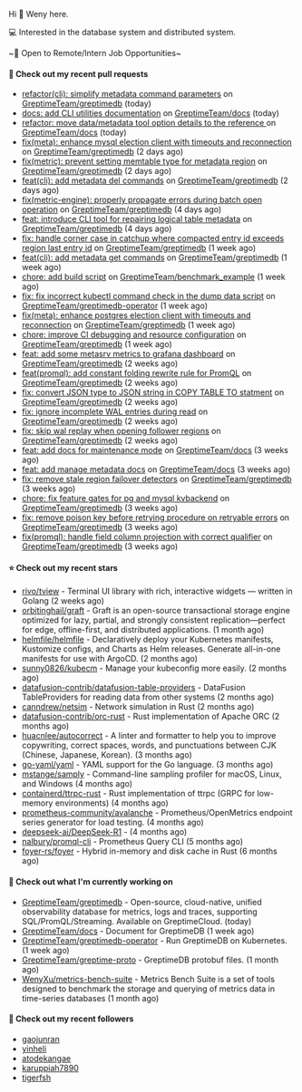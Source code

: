 Hi 👋 Weny here.

💻 Interested in the database system and distributed system.

~🍺 Open to Remote/Intern Job Opportunities~

#### 🔨 Check out my recent pull requests

- [refactor(cli): simplify metadata command parameters](https://github.com/GreptimeTeam/greptimedb/pull/6364) on [GreptimeTeam/greptimedb](https://github.com/GreptimeTeam/greptimedb) (today)
- [docs: add CLI utilities documentation](https://github.com/GreptimeTeam/docs/pull/1854) on [GreptimeTeam/docs](https://github.com/GreptimeTeam/docs) (today)
- [refactor: move data/metadata tool option details to the reference ](https://github.com/GreptimeTeam/docs/pull/1853) on [GreptimeTeam/docs](https://github.com/GreptimeTeam/docs) (today)
- [fix(meta): enhance mysql election client with timeouts and reconnection](https://github.com/GreptimeTeam/greptimedb/pull/6341) on [GreptimeTeam/greptimedb](https://github.com/GreptimeTeam/greptimedb) (2 days ago)
- [fix(metric): prevent setting memtable type for metadata region](https://github.com/GreptimeTeam/greptimedb/pull/6340) on [GreptimeTeam/greptimedb](https://github.com/GreptimeTeam/greptimedb) (2 days ago)
- [feat(cli): add metadata del commands](https://github.com/GreptimeTeam/greptimedb/pull/6339) on [GreptimeTeam/greptimedb](https://github.com/GreptimeTeam/greptimedb) (2 days ago)
- [fix(metric-engine): properly propagate errors during batch open operation](https://github.com/GreptimeTeam/greptimedb/pull/6325) on [GreptimeTeam/greptimedb](https://github.com/GreptimeTeam/greptimedb) (4 days ago)
- [feat: introduce CLI tool for repairing logical table metadata](https://github.com/GreptimeTeam/greptimedb/pull/6322) on [GreptimeTeam/greptimedb](https://github.com/GreptimeTeam/greptimedb) (4 days ago)
- [fix: handle corner case in catchup where compacted entry id exceeds region last entry id](https://github.com/GreptimeTeam/greptimedb/pull/6312) on [GreptimeTeam/greptimedb](https://github.com/GreptimeTeam/greptimedb) (1 week ago)
- [feat(cli): add metadata get commands](https://github.com/GreptimeTeam/greptimedb/pull/6299) on [GreptimeTeam/greptimedb](https://github.com/GreptimeTeam/greptimedb) (1 week ago)
- [chore: add build script](https://github.com/GreptimeTeam/benchmark_example/pull/3) on [GreptimeTeam/benchmark_example](https://github.com/GreptimeTeam/benchmark_example) (1 week ago)
- [fix: fix incorrect kubectl command check in the dump data script](https://github.com/GreptimeTeam/greptimedb-operator/pull/288) on [GreptimeTeam/greptimedb-operator](https://github.com/GreptimeTeam/greptimedb-operator) (1 week ago)
- [fix(meta): enhance postgres election client with timeouts and reconnection](https://github.com/GreptimeTeam/greptimedb/pull/6276) on [GreptimeTeam/greptimedb](https://github.com/GreptimeTeam/greptimedb) (1 week ago)
- [chore: improve CI debugging and resource configuration](https://github.com/GreptimeTeam/greptimedb/pull/6274) on [GreptimeTeam/greptimedb](https://github.com/GreptimeTeam/greptimedb) (1 week ago)
- [feat: add some metasrv metrics to grafana dashboard](https://github.com/GreptimeTeam/greptimedb/pull/6264) on [GreptimeTeam/greptimedb](https://github.com/GreptimeTeam/greptimedb) (2 weeks ago)
- [feat(promql): add constant folding rewrite rule for PromQL](https://github.com/GreptimeTeam/greptimedb/pull/6260) on [GreptimeTeam/greptimedb](https://github.com/GreptimeTeam/greptimedb) (2 weeks ago)
- [fix: convert JSON type to JSON string in COPY TABLE TO statment](https://github.com/GreptimeTeam/greptimedb/pull/6255) on [GreptimeTeam/greptimedb](https://github.com/GreptimeTeam/greptimedb) (2 weeks ago)
- [fix: ignore incomplete WAL entries during read](https://github.com/GreptimeTeam/greptimedb/pull/6251) on [GreptimeTeam/greptimedb](https://github.com/GreptimeTeam/greptimedb) (2 weeks ago)
- [fix: skip wal replay when opening follower regions](https://github.com/GreptimeTeam/greptimedb/pull/6234) on [GreptimeTeam/greptimedb](https://github.com/GreptimeTeam/greptimedb) (2 weeks ago)
- [feat: add docs for maintenance mode](https://github.com/GreptimeTeam/docs/pull/1800) on [GreptimeTeam/docs](https://github.com/GreptimeTeam/docs) (3 weeks ago)
- [feat: add manage metadata docs](https://github.com/GreptimeTeam/docs/pull/1799) on [GreptimeTeam/docs](https://github.com/GreptimeTeam/docs) (3 weeks ago)
- [fix: remove stale region failover detectors](https://github.com/GreptimeTeam/greptimedb/pull/6221) on [GreptimeTeam/greptimedb](https://github.com/GreptimeTeam/greptimedb) (3 weeks ago)
- [chore: fix feature gates for pg and mysql kvbackend](https://github.com/GreptimeTeam/greptimedb/pull/6211) on [GreptimeTeam/greptimedb](https://github.com/GreptimeTeam/greptimedb) (3 weeks ago)
- [fix: remove poison key before retrying procedure on retryable errors](https://github.com/GreptimeTeam/greptimedb/pull/6189) on [GreptimeTeam/greptimedb](https://github.com/GreptimeTeam/greptimedb) (3 weeks ago)
- [fix(promql): handle field column projection with correct qualifier](https://github.com/GreptimeTeam/greptimedb/pull/6183) on [GreptimeTeam/greptimedb](https://github.com/GreptimeTeam/greptimedb) (3 weeks ago)

#### ⭐ Check out my recent stars

- [rivo/tview](https://github.com/rivo/tview) - Terminal UI library with rich, interactive widgets — written in Golang (2 weeks ago)
- [orbitinghail/graft](https://github.com/orbitinghail/graft) - Graft is an open-source transactional storage engine optimized for lazy, partial, and strongly consistent replication—perfect for edge, offline-first, and distributed applications. (1 month ago)
- [helmfile/helmfile](https://github.com/helmfile/helmfile) - Declaratively deploy your Kubernetes manifests, Kustomize configs, and Charts as Helm releases. Generate all-in-one manifests for use with ArgoCD. (2 months ago)
- [sunny0826/kubecm](https://github.com/sunny0826/kubecm) - Manage your kubeconfig more easily. (2 months ago)
- [datafusion-contrib/datafusion-table-providers](https://github.com/datafusion-contrib/datafusion-table-providers) - DataFusion TableProviders for reading data from other systems (2 months ago)
- [canndrew/netsim](https://github.com/canndrew/netsim) - Network simulation in Rust (2 months ago)
- [datafusion-contrib/orc-rust](https://github.com/datafusion-contrib/orc-rust) - Rust implementation of Apache ORC (2 months ago)
- [huacnlee/autocorrect](https://github.com/huacnlee/autocorrect) - A linter and formatter to help you to improve copywriting, correct spaces, words, and punctuations between CJK (Chinese, Japanese, Korean). (3 months ago)
- [go-yaml/yaml](https://github.com/go-yaml/yaml) - YAML support for the Go language. (3 months ago)
- [mstange/samply](https://github.com/mstange/samply) - Command-line sampling profiler for macOS, Linux, and Windows (4 months ago)
- [containerd/ttrpc-rust](https://github.com/containerd/ttrpc-rust) - Rust implementation of ttrpc (GRPC for low-memory environments) (4 months ago)
- [prometheus-community/avalanche](https://github.com/prometheus-community/avalanche) - Prometheus/OpenMetrics endpoint series generator for load testing. (4 months ago)
- [deepseek-ai/DeepSeek-R1](https://github.com/deepseek-ai/DeepSeek-R1) -  (4 months ago)
- [nalbury/promql-cli](https://github.com/nalbury/promql-cli) - Prometheus Query CLI (5 months ago)
- [foyer-rs/foyer](https://github.com/foyer-rs/foyer) - Hybrid in-memory and disk cache in Rust (6 months ago)

#### 👷 Check out what I'm currently working on

- [GreptimeTeam/greptimedb](https://github.com/GreptimeTeam/greptimedb) - Open-source, cloud-native, unified observability database for metrics, logs and traces, supporting SQL/PromQL/Streaming. Available on GreptimeCloud. (today)
- [GreptimeTeam/docs](https://github.com/GreptimeTeam/docs) - Document for GreptimeDB (1 week ago)
- [GreptimeTeam/greptimedb-operator](https://github.com/GreptimeTeam/greptimedb-operator) - Run GreptimeDB on Kubernetes. (1 week ago)
- [GreptimeTeam/greptime-proto](https://github.com/GreptimeTeam/greptime-proto) - GreptimeDB protobuf files. (1 month ago)
- [WenyXu/metrics-bench-suite](https://github.com/WenyXu/metrics-bench-suite) - Metrics Bench Suite is a set of tools designed to benchmark the storage and querying of metrics data in time-series databases (1 month ago)

#### 👯 Check out my recent followers

- [gaojunran](https://github.com/gaojunran)
- [yinheli](https://github.com/yinheli)
- [atodekangae](https://github.com/atodekangae)
- [karuppiah7890](https://github.com/karuppiah7890)
- [tigerfsh](https://github.com/tigerfsh)


